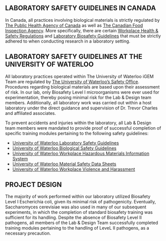 ## LABORATORY SAFETY GUIDELINES IN CANADA

In Canada, all practices involving biological materials is strictly regulated by [The Public Health Agency of Canada](https://www.canada.ca/en/public-health.html) as well as [The Canadian Food Inspection Agency](http://www.inspection.gc.ca/eng/1297964599443/1297965645317). More specifically, there are certain [Workplace Health & Safety Regulations](https://www.canada.ca/en/employment-social-development/programs/health-safety.html) and [Laboratory Biosafety Guidelines](https://www.canada.ca/en/public-health/services/laboratory-biosafety-biosecurity.html) that must be strictly adhered to when conducting research in a laboratory setting.



## LABORATORY SAFETY GUIDELINES AT THE UNIVERSITY OF WATERLOO

All laboratory practices operated within The University of Waterloo iGEM Team are regulated by [The University of Waterloo’s Safety Office](https://uwaterloo.ca/safety-office/). Procedures regarding biological materials are based upon their assessment of risk. In our lab, only Biosafety Level I microorganisms were ever used for experimentation, thereby posing minimal risk for the Lab & Design team members. Additionally, all laboratory work was carried out within a host laboratory under the direct guidance and supervision of Dr. Trevor Charles and affiliated associates.

To prevent accidents and injuries within the laboratory, all Lab & Design team members were mandated to provide proof of successful completion of specific training modules pertaining to the following safety guidelines:


  - [University of Waterloo Laboratory Safety Guidelines](https://uwaterloo.ca/safety-office/programs-and-procedures/laboratory-safety)
  - [University of Waterloo Biological Safety Guidelines](https://uwaterloo.ca/safety-office/programs-and-procedures/laboratory-safety/biological-safety-program)
  - [University of Waterloo Workplace Hazardous Materials Information System](https://uwaterloo.ca/safety-office/programs-and-procedures/whmis)
  - [University of Waterloo Material Safety Data Sheets](https://uwaterloo.ca/safety-office/programs-and-procedures/workplace-hazardous-materials-information-system/material-safety-data-sheets-msds)
  - [University of Waterloo Workplace Violence and Harassment](https://uwaterloo.ca/safety-office/programs-and-procedures/workplace-volence-and-harassment)


## PROJECT DESIGN
The majority of work performed within our laboratory utilized Biosafety Level I Escherichia coli, given its minimal risk of pathogenicity. Eventually, Saccharomyces cerevisiae was also used in many of our subsequent experiments, in which the completion of standard biosafety training was sufficient for its handling. Despite the absence of Biosafety Level II pathogens, all members of the Lab & Design Team successfully completed training modules pertaining to the handling of LeveL II pathogens, as a necessary precaution.
